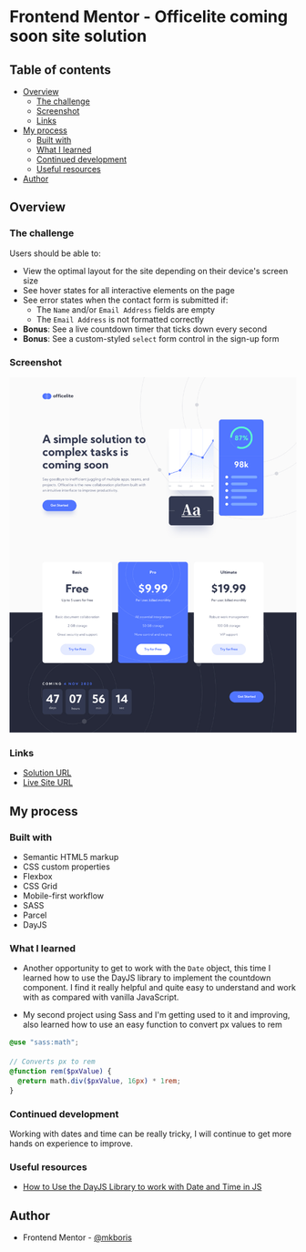 # Frontend Mentor - Officelite coming soon site solution

## Table of contents

- [Overview](#overview)
  - [The challenge](#the-challenge)
  - [Screenshot](#screenshot)
  - [Links](#links)
- [My process](#my-process)
  - [Built with](#built-with)
  - [What I learned](#what-i-learned)
  - [Continued development](#continued-development)
  - [Useful resources](#useful-resources)
- [Author](#author)

## Overview

### The challenge

Users should be able to:

- View the optimal layout for the site depending on their device's screen size
- See hover states for all interactive elements on the page
- See error states when the contact form is submitted if:
  - The `Name` and/or `Email Address` fields are empty
  - The `Email Address` is not formatted correctly
- **Bonus**: See a live countdown timer that ticks down every second
- **Bonus**: See a custom-styled `select` form control in the sign-up form

### Screenshot

![](/design/Desktop%20-%20Home.jpg)

### Links

- [Solution URL](https://github.com/mkboris/Officelite-coming-soon-site)
- [Live Site URL](https://officelite-coming-soon-site-brown.vercel.app/)

## My process

### Built with

- Semantic HTML5 markup
- CSS custom properties
- Flexbox
- CSS Grid
- Mobile-first workflow
- SASS
- Parcel
- DayJS

### What I learned

- Another opportunity to get to work with the `Date` object, this time I learned how to use the DayJS library to implement the countdown component. I find it really helpful and quite easy to understand and work with as compared with vanilla JavaScript.

- My second project using Sass and I'm getting used to it and improving, also learned how to use an easy function to convert px values to rem

```scss
@use "sass:math";

// Converts px to rem
@function rem($pxValue) {
  @return math.div($pxValue, 16px) * 1rem;
}
```

### Continued development

Working with dates and time can be really tricky, I will continue to get more hands on experience to improve.

### Useful resources

- [How to Use the DayJS Library to work with Date and Time in JS](https://www.freecodecamp.org/news/javascript-date-time-dayjs/)

## Author

- Frontend Mentor - [@mkboris](https://www.frontendmentor.io/profile/mkboris)
